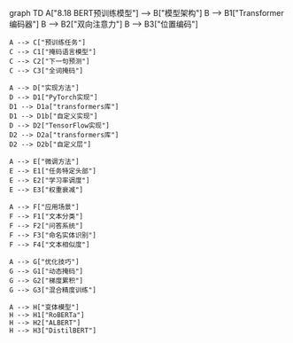 graph TD
    A["8.18 BERT预训练模型"] --> B["模型架构"]
    B --> B1["Transformer编码器"]
    B --> B2["双向注意力"]
    B --> B3["位置编码"]
    
    A --> C["预训练任务"]
    C --> C1["掩码语言模型"]
    C --> C2["下一句预测"]
    C --> C3["全词掩码"]
    
    A --> D["实现方法"]
    D --> D1["PyTorch实现"]
    D1 --> D1a["transformers库"]
    D1 --> D1b["自定义实现"]
    D --> D2["TensorFlow实现"]
    D2 --> D2a["transformers库"]
    D2 --> D2b["自定义层"]
    
    A --> E["微调方法"]
    E --> E1["任务特定头部"]
    E --> E2["学习率调度"]
    E --> E3["权重衰减"]
    
    A --> F["应用场景"]
    F --> F1["文本分类"]
    F --> F2["问答系统"]
    F --> F3["命名实体识别"]
    F --> F4["文本相似度"]
    
    A --> G["优化技巧"]
    G --> G1["动态掩码"]
    G --> G2["梯度累积"]
    G --> G3["混合精度训练"]
    
    A --> H["变体模型"]
    H --> H1["RoBERTa"]
    H --> H2["ALBERT"]
    H --> H3["DistilBERT"] 